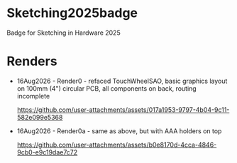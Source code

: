 # Sketching2025badge

Badge for Sketching in Hardware 2025


# Renders

* 16Aug2026 - Render0 - refaced TouchWheelSAO, basic graphics layout on 100mm (4") circular PCB, all components on back, routing incomplete
  
  https://github.com/user-attachments/assets/017a1953-9797-4b04-9c11-582e099e5368

* 16Aug2026 - Render0a - same as above, but with AAA holders on top
  
  https://github.com/user-attachments/assets/b0e8170d-4cca-4846-9cb0-e9c19dae7c72



